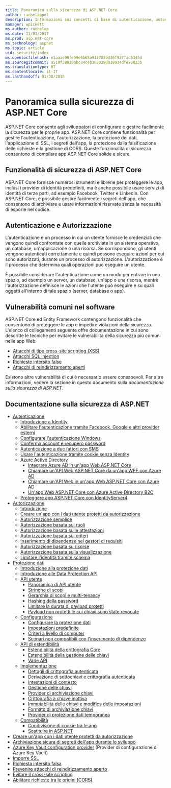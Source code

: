 ```yaml
---
title: Panoramica sulla sicurezza di ASP.NET Core
author: rachelappel
description: Informazioni sui concetti di base di autenticazione, autorizzazione e sicurezza in ASP.NET Core.
manager: wpickett
ms.author: rachelap
ms.date: 11/01/2017
ms.prod: asp.net-core
ms.technology: aspnet
ms.topic: article
uid: security/index
ms.openlocfilehash: e1aaae09fe69e6b65a917785b436f927fac5345d
ms.sourcegitcommit: a510f38930abc84c4b302029d019a34dfe76823b
ms.translationtype: HT
ms.contentlocale: it-IT
ms.lasthandoff: 01/30/2018
---
```

# <a name="aspnet-core-security-overview"></a>Panoramica sulla sicurezza di ASP.NET Core

ASP.NET Core consente agli sviluppatori di configurare e gestire facilmente la sicurezza per le proprie app. ASP.NET Core contiene funzionalità per gestire l'autenticazione, l'autorizzazione, la protezione dei dati, l'applicazione di SSL, i segreti dell'app, la protezione dalla falsificazione delle richieste e la gestione di CORS. Queste funzionalità di sicurezza consentono di compilare app ASP.NET Core solide e sicure. 

## <a name="aspnet-core-security-features"></a>Funzionalità di sicurezza di ASP.NET Core

ASP.NET Core fornisce numerosi strumenti e librerie per proteggere le app, inclusi i provider di identità predefiniti, ma è anche possibile usare servizi di identità di terze parti, ad esempio Facebook, Twitter e LinkedIn. Con ASP.NET Core, è possibile gestire facilmente i segreti dell'app, che consentono di archiviare e usare informazioni riservate senza la necessità di esporle nel codice. 

## <a name="authentication-vs-authorization"></a>Autenticazione e Autorizzazione

L'autenticazione è un processo in cui un utente fornisce le credenziali che vengono quindi confrontate con quelle archiviate in un sistema operativo, un database, un'applicazione o una risorsa. Se corrispondono, gli utenti vengono autenticati correttamente e quindi possono eseguire azioni per cui sono autorizzati, durante un processo di autorizzazione. L'autorizzazione è il processo che determina quali operazioni può eseguire un utente. 

È possibile considerare l'autenticazione come un modo per entrare in uno spazio, ad esempio un server, un database, un'app o una risorsa, mentre l'autorizzazione definisce le azioni che l'utente può eseguire e su quali oggetti all'interno di tale spazio (server, database o app).

## <a name="common-vulnerabilities-in-software"></a>Vulnerabilità comuni nel software

ASP.NET Core ed Entity Framework contengono funzionalità che consentono di proteggere le app e impedire violazioni della sicurezza. L'elenco di collegamenti seguente offre documentazione in cui sono descritte le tecniche per evitare le vulnerabilità della sicurezza più comuni nelle app Web:

* [Attacchi di tipo cross-site scripting (XSS)](https://docs.microsoft.com/aspnet/core/security/cross-site-scripting)
* [Attacchi SQL injection](https://docs.microsoft.com/ef/core/querying/raw-sql)
* [Richieste intersito false](https://docs.microsoft.com/aspnet/core/security/anti-request-forgery)
* [Attacchi di reindirizzamento aperti](https://docs.microsoft.com/aspnet/core/security/preventing-open-redirects)

Esistono altre vulnerabilità di cui è necessario essere consapevoli. Per altre informazioni, vedere la sezione in questo documento sulla *documentazione sulla sicurezza di ASP.NET*. 

## <a name="aspnet-security-documentation"></a>Documentazione sulla sicurezza di ASP.NET

*   [Autenticazione](authentication/index.md)
    *   [Introduzione a Identity](authentication/identity.md)
    *   [Abilitare l'autenticazione tramite Facebook, Google e altri provider esterni](authentication/social/index.md)
    * [Configurare l'autenticazione Windows](authentication/windowsauth.md)
    *   [Conferma account e recupero password](authentication/accconfirm.md)
    *   [Autenticazione a due fattori con SMS](authentication/2fa.md) 
    *   [Usare l'autenticazione tramite cookie senza Identity](authentication/cookie.md)
    *   [Azure Active Directory](authentication/azure-active-directory/index.md)
        *   [Integrare Azure AD in un'app Web ASP.NET Core](https://azure.microsoft.com/documentation/samples/active-directory-dotnet-webapp-openidconnect-aspnetcore/)
        *   [Chiamare un'API Web ASP.NET Core da un'app WPF con Azure AD](https://azure.microsoft.com/documentation/samples/active-directory-dotnet-native-aspnetcore/)
        *   [Chiamare un'API Web in un'app Web ASP.NET Core con Azure AD](https://azure.microsoft.com/documentation/samples/active-directory-dotnet-webapp-webapi-openidconnect-aspnetcore/)
        *   [Un'app Web ASP.NET Core con Azure Active Directory B2C](https://azure.microsoft.com/resources/samples/active-directory-b2c-dotnetcore-webapp/)
    *   [Proteggere app ASP.NET Core con IdentityServer4](https://identityserver4.readthedocs.io)
*   [Autorizzazione](authorization/index.md)
    *   [Introduzione](authorization/introduction.md)
    *   [Creare un'app con i dati utente protetti da autorizzazione](xref:security/authorization/secure-data)
    *   [Autorizzazione semplice](authorization/simple.md)
    *   [Autorizzazione basata sui ruoli](authorization/roles.md)
    *   [Autorizzazione basata sulle attestazioni](authorization/claims.md)
    *   [Autorizzazione basata sui criteri](authorization/policies.md)
    *   [Inserimento di dipendenze nei gestori di requisiti](authorization/dependencyinjection.md)
    *   [Autorizzazione basata su risorse](authorization/resourcebased.md)
    *   [Autorizzazione basata sulla visualizzazione](authorization/views.md)
    *   [Limitare l'identità tramite schema](authorization/limitingidentitybyscheme.md)
*   [Protezione dati](data-protection/index.md)
    *   [Introduzione alla protezione dati](data-protection/introduction.md)
    *   [Introduzione alle Data Protection API](data-protection/using-data-protection.md)
    *   [API utente](data-protection/consumer-apis/index.md)
        *   [Panoramica di API utente](data-protection/consumer-apis/overview.md)
        *   [Stringhe di scopi](data-protection/consumer-apis/purpose-strings.md)
        *   [Gerarchia di scopi e multi-tenancy](data-protection/consumer-apis/purpose-strings-multitenancy.md)
        *   [Hashing della password](data-protection/consumer-apis/password-hashing.md)
        *   [Limitare la durata di payload protetti](data-protection/consumer-apis/limited-lifetime-payloads.md)
        *   [Payload non protetti le cui chiavi sono state revocate](data-protection/consumer-apis/dangerous-unprotect.md)
    *   [Configurazione](data-protection/configuration/index.md)
        *   [Configurare la protezione dati](data-protection/configuration/overview.md)
        *   [Impostazioni predefinite](data-protection/configuration/default-settings.md)
        *   [Criteri a livello di computer](data-protection/configuration/machine-wide-policy.md)
        *   [Scenari non compatibili con l'inserimento di dipendenze](data-protection/configuration/non-di-scenarios.md)
    *   [API di estendibilità](data-protection/extensibility/index.md)
        *   [Estendibilità della crittografia Core](data-protection/extensibility/core-crypto.md)
        *   [Estendibilità della gestione delle chiavi](data-protection/extensibility/key-management.md)
        *   [Varie API](data-protection/extensibility/misc-apis.md)
    *   [Implementazione](data-protection/implementation/index.md)
        *   [Dettagli di crittografia autenticata](data-protection/implementation/authenticated-encryption-details.md)
        *   [Derivazione di sottochiavi e crittografia autenticata](data-protection/implementation/subkeyderivation.md)
        *   [Intestazioni di contesto](data-protection/implementation/context-headers.md)
        *   [Gestione delle chiavi](data-protection/implementation/key-management.md)
        *   [Provider di archiviazione chiavi](data-protection/implementation/key-storage-providers.md)
        *   [Crittografia a chiave inattiva](data-protection/implementation/key-encryption-at-rest.md)
        *   [Immutabilità delle chiavi e modifica delle impostazioni](data-protection/implementation/key-immutability.md)
        *   [Formato di archiviazione chiavi](data-protection/implementation/key-storage-format.md)
        *   [Provider di protezione dati temporanea](data-protection/implementation/key-storage-ephemeral.md)
    *   [Compatibilità](data-protection/compatibility/index.md)
        *   [Condivisione di cookie tra le app](data-protection/compatibility/cookie-sharing.md)
        *   [Sostituire <machineKey> in ASP.NET](data-protection/compatibility/replacing-machinekey.md)
*   [Creare un'app con i dati utente protetti da autorizzazione](xref:security/authorization/secure-data)
*   [Archiviazione sicura di segreti dell'app durante lo sviluppo](app-secrets.md)
*   [Azure Key Vault configuration provider](key-vault-configuration.md) (Provider di configurazione di Azure Key Vault)
*   [Imporre SSL](enforcing-ssl.md)
*   [Richiesta intersito falsa](anti-request-forgery.md)
*   [Prevenire attacchi di reindirizzamento aperto](preventing-open-redirects.md)
*   [Evitare il cross-site scripting](cross-site-scripting.md)
*   [Abilitare richieste tra le origini (CORS)](cors.md)
